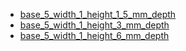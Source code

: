 * [base_5_width_1_height_1_5_mm_depth](base_5_width_1_height_1_5_mm_depth)
* [base_5_width_1_height_3_mm_depth](base_5_width_1_height_3_mm_depth)
* [base_5_width_1_height_6_mm_depth](base_5_width_1_height_6_mm_depth)
